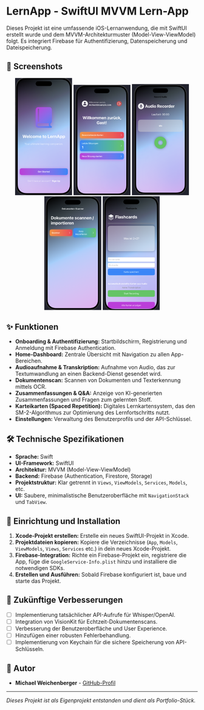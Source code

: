 # LernApp - SwiftUI MVVM Lern-App

Dieses Projekt ist eine umfassende iOS-Lernanwendung, die mit SwiftUI erstellt wurde und dem MVVM-Architekturmuster (Model-View-ViewModel) folgt. Es integriert Firebase für Authentifizierung, Datenspeicherung und Dateispeicherung.

## 📱 Screenshots

<p align="center">
  <img src="Screens KI Lernapp/Welcomescreen.png" width="150"> 
  <img src="Screens KI Lernapp/Homescreen.png" width="150"> 
  <img src="Screens KI Lernapp/Recordscreen.png" width="150"> 
  <img src="Screens KI Lernapp/Scanscreen.png" width="150"> 
  <img src="Screens KI Lernapp/Cardscreen.png" width="150">
</p>

## ✨ Funktionen

-   **Onboarding & Authentifizierung:** Startbildschirm, Registrierung und Anmeldung mit Firebase Authentication.
-   **Home-Dashboard:** Zentrale Übersicht mit Navigation zu allen App-Bereichen.
-   **Audioaufnahme & Transkription:** Aufnahme von Audio, das zur Textumwandlung an einen Backend-Dienst gesendet wird.
-   **Dokumentenscan:** Scannen von Dokumenten und Texterkennung mittels OCR.
-   **Zusammenfassungen & Q&A:** Anzeige von KI-generierten Zusammenfassungen und Fragen zum gelernten Stoff.
-   **Karteikarten (Spaced Repetition):** Digitales Lernkartensystem, das den SM-2-Algorithmus zur Optimierung des Lernfortschritts nutzt.
-   **Einstellungen:** Verwaltung des Benutzerprofils und der API-Schlüssel.

## 🛠️ Technische Spezifikationen

-   **Sprache:** Swift
-   **UI-Framework:** SwiftUI
-   **Architektur:** MVVM (Model-View-ViewModel)
-   **Backend:** Firebase (Authentication, Firestore, Storage)
-   **Projektstruktur:** Klar getrennt in `Views`, `ViewModels`, `Services`, `Models`, etc.
-   **UI:** Saubere, minimalistische Benutzeroberfläche mit `NavigationStack` und `TabView`.

## 🚀 Einrichtung und Installation

1.  **Xcode-Projekt erstellen:** Erstelle ein neues SwiftUI-Projekt in Xcode.
2.  **Projektdateien kopieren:** Kopiere die Verzeichnisse (`App`, `Models`, `ViewModels`, `Views`, `Services` etc.) in dein neues Xcode-Projekt.
3.  **Firebase-Integration:** Richte ein Firebase-Projekt ein, registriere die App, füge die `GoogleService-Info.plist` hinzu und installiere die notwendigen SDKs.
4.  **Erstellen und Ausführen:** Sobald Firebase konfiguriert ist, baue und starte das Projekt.

## 🔮 Zukünftige Verbesserungen

-   [ ] Implementierung tatsächlicher API-Aufrufe für Whisper/OpenAI.
-   [ ] Integration von VisionKit für Echtzeit-Dokumentenscans.
-   [ ] Verbesserung der Benutzeroberfläche und User Experience.
-   [ ] Hinzufügen einer robusten Fehlerbehandlung.
-   [ ] Implementierung von Keychain für die sichere Speicherung von API-Schlüsseln.

## 👤 Autor

-   **Michael Weichenberger** - [GitHub-Profil](https://github.com/Michael-Weichenberger)

---
*Dieses Projekt ist als Eigenprojekt entstanden und dient als Portfolio-Stück.*
